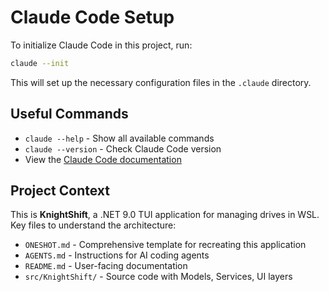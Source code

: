 # Claude Code Setup

To initialize Claude Code in this project, run:

```bash
claude --init
```

This will set up the necessary configuration files in the `.claude` directory.

## Useful Commands

- `claude --help` - Show all available commands
- `claude --version` - Check Claude Code version
- View the [Claude Code documentation](https://docs.claude.com/en/docs/claude-code)

## Project Context

This is **KnightShift**, a .NET 9.0 TUI application for managing drives in WSL. Key files to understand the architecture:

- `ONESHOT.md` - Comprehensive template for recreating this application
- `AGENTS.md` - Instructions for AI coding agents
- `README.md` - User-facing documentation
- `src/KnightShift/` - Source code with Models, Services, UI layers
